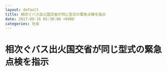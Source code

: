 ```yaml
---
layout: default
title: 相次ぐバス出火国交省が同じ型式の緊急点検を指示
date: 2017-09-16 05:30:00 +0900
categories: 社会
---
```


# 相次ぐバス出火国交省が同じ型式の緊急点検を指示

